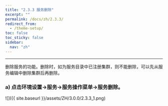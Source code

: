 ```yaml
---
title: "2.3.3 服务删除"
excerpt: ""
permalink: /docs/zh/2.3.3/
redirect_from:
  - /theme-setup/
toc: false
toc_sticky: false
sidebar:
  nav: "zh"
---
```


---
删除服务的功能。删除时，如为服务目录中已注册集群，则不能删除，可以先从服务编辑中删除集群后再删除。

### a\) 点击环境设置→服务→服务操作菜单→服务删除。
![]({{ site.baseurl }}/assets/ZH/3.0.0/2.3.3_1.png)
